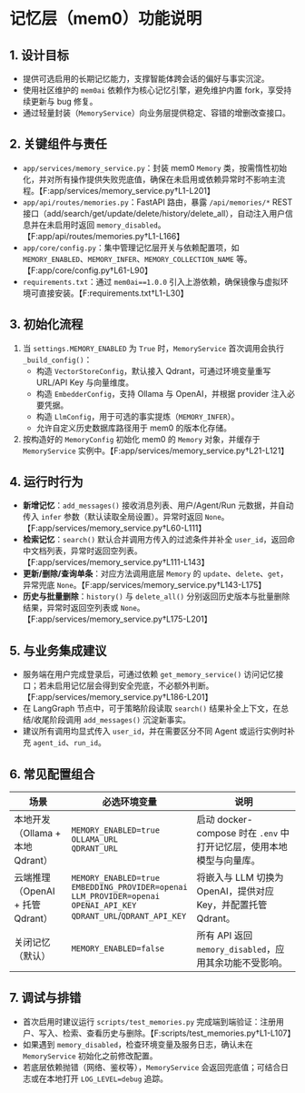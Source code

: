 # 记忆层（mem0）功能说明

## 1. 设计目标
- 提供可选启用的长期记忆能力，支撑智能体跨会话的偏好与事实沉淀。
- 使用社区维护的 `mem0ai` 依赖作为核心记忆引擎，避免维护内置 fork，享受持续更新与 bug 修复。
- 通过轻量封装（`MemoryService`）向业务层提供稳定、容错的增删改查接口。

## 2. 关键组件与责任
- `app/services/memory_service.py`：封装 mem0 `Memory` 类，按需惰性初始化，并对所有操作提供失败兜底值，确保在未启用或依赖异常时不影响主流程。【F:app/services/memory_service.py†L1-L201】
- `app/api/routes/memories.py`：FastAPI 路由，暴露 `/api/memories/*` REST 接口（add/search/get/update/delete/history/delete_all），自动注入用户信息并在未启用时返回 `memory_disabled`。【F:app/api/routes/memories.py†L1-L166】
- `app/core/config.py`：集中管理记忆层开关与依赖配置项，如 `MEMORY_ENABLED`、`MEMORY_INFER`、`MEMORY_COLLECTION_NAME` 等。【F:app/core/config.py†L61-L90】
- `requirements.txt`：通过 `mem0ai==1.0.0` 引入上游依赖，确保镜像与虚拟环境可直接安装。【F:requirements.txt†L1-L30】

## 3. 初始化流程
1. 当 `settings.MEMORY_ENABLED` 为 `True` 时，`MemoryService` 首次调用会执行 `_build_config()`：
   - 构造 `VectorStoreConfig`，默认接入 Qdrant，可通过环境变量重写 URL/API Key 与向量维度。
   - 构造 `EmbedderConfig`，支持 Ollama 与 OpenAI，并根据 provider 注入必要凭据。
   - 构造 `LlmConfig`，用于可选的事实提炼（`MEMORY_INFER`）。
   - 允许自定义历史数据库路径用于 mem0 的版本化存储。
2. 按构造好的 `MemoryConfig` 初始化 mem0 的 `Memory` 对象，并缓存于 `MemoryService` 实例中。【F:app/services/memory_service.py†L21-L121】

## 4. 运行时行为
- **新增记忆**：`add_messages()` 接收消息列表、用户/Agent/Run 元数据，并自动传入 `infer` 参数（默认读取全局设置）。异常时返回 `None`。【F:app/services/memory_service.py†L60-L111】
- **检索记忆**：`search()` 默认合并调用方传入的过滤条件并补全 `user_id`，返回命中文档列表，异常时返回空列表。【F:app/services/memory_service.py†L111-L143】
- **更新/删除/查询单条**：对应方法调用底层 `Memory` 的 `update`、`delete`、`get`，异常兜底 `None`。【F:app/services/memory_service.py†L143-L175】
- **历史与批量删除**：`history()` 与 `delete_all()` 分别返回历史版本与批量删除结果，异常时返回空列表或 `None`。【F:app/services/memory_service.py†L175-L201】

## 5. 与业务集成建议
- 服务端在用户完成登录后，可通过依赖 `get_memory_service()` 访问记忆接口；若未启用记忆层会得到安全兜底，不必额外判断。【F:app/services/memory_service.py†L186-L201】
- 在 LangGraph 节点中，可于策略阶段读取 `search()` 结果补全上下文，在总结/收尾阶段调用 `add_messages()` 沉淀新事实。
- 建议所有调用均显式传入 `user_id`，并在需要区分不同 Agent 或运行实例时补充 `agent_id`、`run_id`。

## 6. 常见配置组合
| 场景 | 必选环境变量 | 说明 |
| ---- | ------------- | ---- |
| 本地开发（Ollama + 本地 Qdrant） | `MEMORY_ENABLED=true`<br>`OLLAMA_URL`<br>`QDRANT_URL` | 启动 docker-compose 时在 `.env` 中打开记忆层，使用本地模型与向量库。 |
| 云端推理（OpenAI + 托管 Qdrant） | `MEMORY_ENABLED=true`<br>`EMBEDDING_PROVIDER=openai`<br>`LLM_PROVIDER=openai`<br>`OPENAI_API_KEY`<br>`QDRANT_URL`/`QDRANT_API_KEY` | 将嵌入与 LLM 切换为 OpenAI，提供对应 Key，并配置托管 Qdrant。 |
| 关闭记忆（默认） | `MEMORY_ENABLED=false` | 所有 API 返回 `memory_disabled`，应用其余功能不受影响。 |

## 7. 调试与排错
- 首次启用时建议运行 `scripts/test_memories.py` 完成端到端验证：注册用户、写入、检索、查看历史与删除。【F:scripts/test_memories.py†L1-L107】
- 如果遇到 `memory_disabled`，检查环境变量及服务日志，确认未在 `MemoryService` 初始化之前修改配置。
- 若底层依赖抛错（网络、鉴权等），`MemoryService` 会返回兜底值；可结合日志或在本地打开 `LOG_LEVEL=debug` 追踪。

